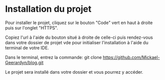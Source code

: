 # Installation du projet

Pour installer le projet, cliquez sur le bouton "Code" vert en haut à droite puis sur l'onglet "HTTPS".

Copiez l'url à l'aide du bouton situé à droite de celle-ci puis rendez-vous dans votre dossier de projet vde pour initialiser l'installation à l'aide du terminal de votre IDE.

Dans le terminal, entrez la commande: git clone https://github.com/Mickael-Geerardyn/blog.git

Le projet sera installé dans votre dossier et vous pourrez y accéder.
